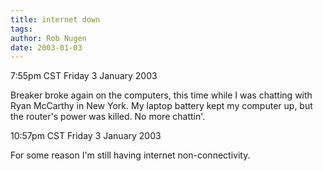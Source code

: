 ```yaml
---
title: internet down
tags: 
author: Rob Nugen
date: 2003-01-03
---
```


<p class=date>7:55pm CST Friday 3 January 2003</p>

<p>Breaker broke again on the computers, this time while I was
chatting with Ryan McCarthy in New York.  My laptop battery kept my
computer up, but the router's power was killed.  No more chattin'.</p>

<p class=date>10:57pm CST Friday 3 January 2003</p>

<p>For some reason I'm still having internet non-connectivity.</p>
